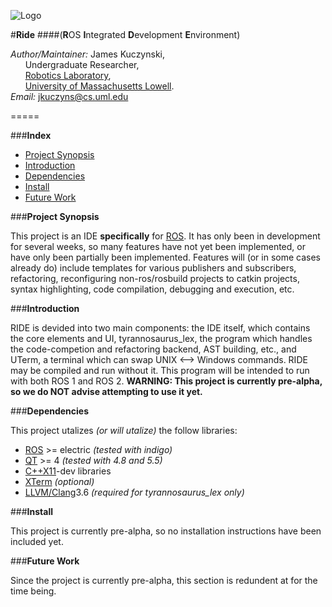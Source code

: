 ![Logo](https://github.com/DeepBlue14/ride/blob/master/ide/images/icon.jpg)

#**Ride**
####(**R**OS **I**ntegrated **D**evelopment **E**nvironment)

*Author/Maintainer:* James Kuczynski,  
&nbsp;&nbsp;&nbsp;&nbsp;&nbsp;&nbsp;Undergraduate Researcher,  
&nbsp;&nbsp;&nbsp;&nbsp;&nbsp;&nbsp;[Robotics Laboratory][1],  
&nbsp;&nbsp;&nbsp;&nbsp;&nbsp;&nbsp;[University of Massachusetts Lowell][2].  
*Email:* jkuczyns@cs.uml.edu

=====

###**Index**

- [Project Synopsis](#project-synopsis)
- [Introduction](#introduction)
- [Dependencies](#dependencies)
- [Install](#install)
- [Future Work](#future-work)

###**Project Synopsis**

This project is an IDE **specifically** for [ROS][3].  It has only been in development for several weeks, so many features have not yet been implemented, or have only been partially been implemented.  Features will (or in some cases already do) include templates for various publishers and subscribers, refactoring, reconfiguring non-ros/rosbuild projects to catkin projects, syntax highlighting, code compilation, debugging and execution, etc.


###**Introduction**

RIDE is devided into two main components: the IDE itself, which contains the core elements and UI, tyrannosaurus_lex, the program which handles the code-competion and refactoring backend, AST building, etc., and UTerm, a terminal which can swap UNIX <--> Windows commands.  RIDE may be compiled and run without it.  This program will be intended to run with both ROS 1 and ROS 2. **WARNING: This project is currently pre-alpha, so we do NOT advise attempting to use it yet.** 


###**Dependencies**

This project utalizes *(or will utalize)* the follow libraries:
- [ROS][3] >= electric *(tested with indigo)*
- [QT][4] >= 4 *(tested with 4.8 and 5.5)*
- [C++X11][5]-dev libraries
- [XTerm][6] *(optional)*
- [LLVM/Clang][7]3.6 *(required for tyrannosaurus_lex only)*

###**Install**

This project is currently pre-alpha, so no installation instructions have been included yet.


###**Future Work**

Since the project is currently pre-alpha, this section is redundent at for the time being.


<!--links-->

[1]: http://robotics.cs.uml.edu/
[2]: http://www.uml.edu/
[3]: http://www.ros.org/
[4]: http://www.qt.io/
[5]: http://en.wikipedia.org/wiki/C%2B%2B11
[6]: http://invisible-island.net/xterm/
[7]: http://llvm.org/

